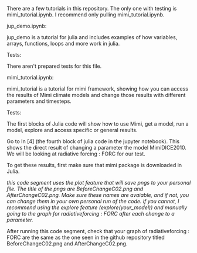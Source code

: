 There are a few tutorials in this repository. The only one with testing is mimi_tutorial.ipynb. 
I recommend only pulling mimi_tutorial.ipynb.  

jup_demo.ipynb:

jup_demo is a tutorial for julia and includes examples of how variables, arrays, functions, loops 
and more work in julia. 

Tests:

There aren't prepared tests for this file.

mimi_tutorial.ipynb:

mimi_tutorial is a tutorial for mimi framework, showing how you can access the results of Mimi climate models and change those results with different
parameters and timesteps.

Tests:

The first blocks of Julia code will show how to use Mimi, get a model, run a model, explore and access specific or general results.

Go to In [4] (the fourth block of julia code in the jupyter notebook). This shows the direct result of changing a parameter the model 
MimiDICE2010. We will be looking at radiative forcing : FORC for our test.

To get these results, first make sure that mimi package is downloaded in Julia.

*this code segment uses the plot feature that will save pngs to your personal file. The title of the pngs are BeforeChangeC02.png 
and AfterChangeC02.png. Make sure these names are avaiable, and if not, you can change them in your own personal run of the code.
if you cannot, I recommend using the explore feature (explore(your_model)) and manually going to the graph for radiativeforcing : FORC 
after each change to a parameter.*

After running this code segment, check that your graph of radiativeforcing : FORC are the same as the one seen in the github repository 
titled BeforeChangeC02.png and AfterChangeC02.png. 

